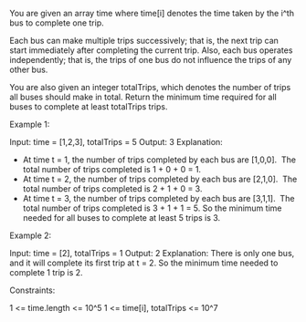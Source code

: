 You are given an array time where time[i] denotes the time taken by the i^th
bus to complete one trip.

Each bus can make multiple trips successively; that is, the next trip can
start immediately after completing the current trip. Also, each bus operates
independently; that is, the trips of one bus do not influence the trips of
any other bus.

You are also given an integer totalTrips, which denotes the number of trips
all buses should make in total. Return the minimum time required for all
buses to complete at least totalTrips trips.


Example 1:


Input: time = [1,2,3], totalTrips = 5
Output: 3
Explanation:
- At time t = 1, the number of trips completed by each bus are [1,0,0]. 
⁠ The total number of trips completed is 1 + 0 + 0 = 1.
- At time t = 2, the number of trips completed by each bus are [2,1,0]. 
⁠ The total number of trips completed is 2 + 1 + 0 = 3.
- At time t = 3, the number of trips completed by each bus are [3,1,1]. 
⁠ The total number of trips completed is 3 + 1 + 1 = 5.
So the minimum time needed for all buses to complete at least 5 trips is 3.


Example 2:


Input: time = [2], totalTrips = 1
Output: 2
Explanation:
There is only one bus, and it will complete its first trip at t = 2.
So the minimum time needed to complete 1 trip is 2.



Constraints:


1 <= time.length <= 10^5
1 <= time[i], totalTrips <= 10^7




